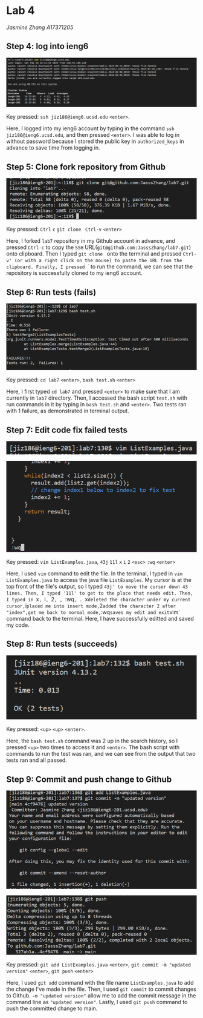 # Lab 4
*Jasmine Zhang A17371205*

## Step 4: log into ieng6

![Image](L4S4.png)

Key pressed: `ssh jiz186@ieng6.ucsd.edu` `<enter>`.

Here, I logged into my ieng6 account by typing in the command `ssh jiz186@ieng6.ucsd.edu`, and then pressed `<enter>`. I was able to log in without password because I stored the public key in `authorized_keys` in advance to save time from logging in.

## Step 5: Clone fork repository from Github

![Image](L4S5.png)

Key pressed: `Ctrl` `c` `git clone ` `Ctrl-v` `<enter>`

Here, I forked `lab7` repository in my Github account in advance, and pressed `Ctrl-c` to copy the `SSH` URL(`git@github.com:JasssZhang/lab7.git`) onto clipboard. Then I typed `git clone ` onto the terminal and pressed `Ctrl-v' (or with a right click on the mouse) to paste the URL from the clipboard. Finally, I pressed `<enter>` to run the command, we can see that the repository is successfully cloned to my ieng6 account.

## Step 6: Run tests (fails)

![Image](L4S6.png)

Key pressed: `cd lab7` `<enter>`, `bash test.sh` `<enter>`

Here, I first typed `cd lab7` and pressed `<enter>` to make sure that I am currently in `lab7` directory. Then, I accessed the bash script `test.sh` with run commands in it by typing in `bash test.sh` and `<enter>`. Two tests ran with 1 failure, as demonstrated in terminal output. 

## Step 7: Edit code fix failed tests

![Image](L4S7a.png)

![Image](L4S7b.png)

Key pressed: `vim ListExamples.java`, `43j` `11l` `x` `i` `2` `<esc>` `:wq` `<enter>`

Here, I used `vim` command to edit the file. In the terminal, I typed in `vim ListExamples.java` to access the java file `ListExamples`. My cursor is at the top front of the file's output, so I typed `43j' to move the cursor down 43 lines. Then, I typed '11l' to get to the place that needs edit. Then, I typed in `x`, `i`, `2`, `<esc>`, `:wq`, `<enter>`. `x` deleted the character under my current cursor, `i` placed me into insert mode, `2` added the character 2 after "index", `<esc>` get me back to normal mode, `:wq` saves my edit and exit `vim` command back to the terminal. Here, I have successfully editted and saved my code.

## Step 8: Run tests (succeeds)

![Image](L4S8.png)

Key pressed: `<up>` `<up>` `<enter>`.

Here, the `bash test.sh` command was 2 up in the search history, so I pressed `<up>` two times to access it and `<enter>`. The bash script with commands to run the test was ran, and we can see from the output that two tests ran and all passed.


## Step 9: Commit and push change to Github

![Image](L4S9a.png)

![Image](L4S9b.png)

Key pressed: `git add ListExamples.java` `<enter>`, `git commit -m "updated version"` `<enter>`, `git push` `<enter>`

Here, I used `git add` command with the file name `ListExamples.java` to add the change I've made in the file. Then, I used `git commit` to commit changes to Github. `-m "updated version"` allow me to add the commit message in the command line as `"updated version"`. Lastly, I used `git push` command to push the committed change to main. 

